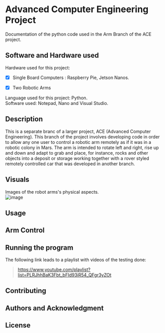 # Advanced Computer Engineering Project
Documentation of the python code used in the Arm Branch of the ACE project.

## Software and Hardware used
Hardware used for this project: 
 - [x] Single Board Computers : Raspberry Pie, Jetson Nanos.
 - [x] Two Robotic Arms


 Language used for this project: Python.  
 Software used: Notepad, Nano and Visual Studio.
 
## Description
This is a separate branc of a larger project, ACE (Advanced Computer Engineering). This branch of the project involves developing code in order to allow any one user to control a robotic arm remotely as if it was in a robotic colony in Mars. The arm is intended to rotate left and right, rise up and down and adapt to grab and place, for instance, rocks and other objects into a deposit or storage working together with a rover styled remotely controlled car that was developed in another branch. 

## Visuals
Images of the robot arms's physical aspects.  
![image](https://user-images.githubusercontent.com/75034234/112049476-972a4200-8b47-11eb-8432-dd973a52a212.png)

## Usage

## Arm Control

## Running the program
The following link leads to a playlist with videos of the testing done:
> https://www.youtube.com/playlist?list=PLRJhhBaK3Fbt_bFId93iR54_QFgr3yZOt

## Contributing

## Authors and Acknowledgment

## License

